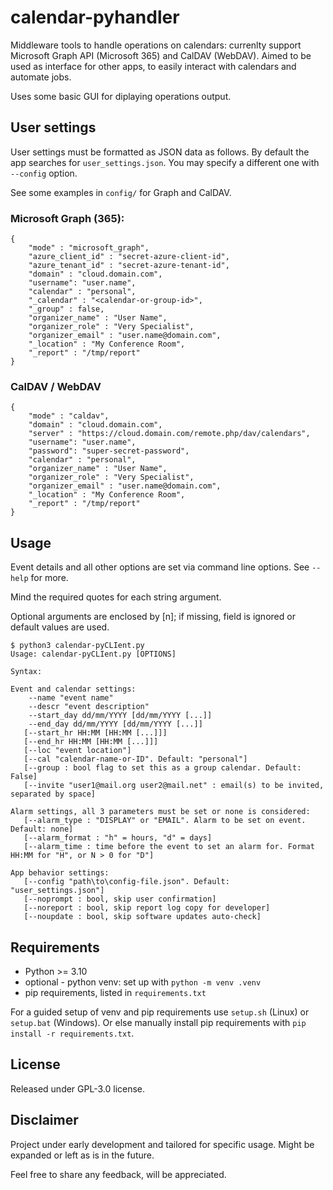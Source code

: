 # calendar-pyhandler

Middleware tools to handle operations on calendars: currenlty support Microsoft Graph API (Microsoft 365) and CalDAV (WebDAV).
Aimed to be used as interface for other apps, to easily interact with calendars and automate jobs.

Uses some basic GUI for diplaying operations output.

## User settings
User settings must be formatted as JSON data as follows. By default the app searches for `user_settings.json`. You may specify a different one with `--config` option.

See some examples in `config/` for Graph and CalDAV.

### Microsoft Graph (365):
```
{
    "mode" : "microsoft_graph",
    "azure_client_id" : "secret-azure-client-id",
    "azure_tenant_id" : "secret-azure-tenant-id",
    "domain" : "cloud.domain.com",
    "username": "user.name",
    "calendar" : "personal",
    "_calendar" : "<calendar-or-group-id>",
    "_group" : false,
    "organizer_name" : "User Name",
    "organizer_role" : "Very Specialist",
    "organizer_email" : "user.name@domain.com",
    "_location" : "My Conference Room",
    "_report" : "/tmp/report"
}
```

### CalDAV / WebDAV
```
{
    "mode" : "caldav",
    "domain" : "cloud.domain.com",
    "server" : "https://cloud.domain.com/remote.php/dav/calendars",
    "username": "user.name",
    "password": "super-secret-password",
    "calendar" : "personal",
    "organizer_name" : "User Name",
    "organizer_role" : "Very Specialist",
    "organizer_email" : "user.name@domain.com",
    "_location" : "My Conference Room",
    "_report" : "/tmp/report"
}
```

## Usage
Event details and all other options are set via command line options. See `--help` for more.

Mind the required quotes for each string argument.

Optional arguments are enclosed by [n]; if missing, field is ignored or default values are used.
```
$ python3 calendar-pyCLIent.py
Usage: calendar-pyCLIent.py [OPTIONS]

Syntax:

Event and calendar settings:
    --name "event name"
    --descr "event description"
    --start_day dd/mm/YYYY [dd/mm/YYYY [...]]
    --end_day dd/mm/YYYY [dd/mm/YYYY [...]]
   [--start_hr HH:MM [HH:MM [...]]]
   [--end_hr HH:MM [HH:MM [...]]]
   [--loc "event location"]
   [--cal "calendar-name-or-ID". Default: "personal"]
   [--group : bool flag to set this as a group calendar. Default: False]
   [--invite "user1@mail.org user2@mail.net" : email(s) to be invited, separated by space]

Alarm settings, all 3 parameters must be set or none is considered:
   [--alarm_type : "DISPLAY" or "EMAIL". Alarm to be set on event. Default: none]
   [--alarm_format : "h" = hours, "d" = days]
   [--alarm_time : time before the event to set an alarm for. Format HH:MM for "H", or N > 0 for "D"]

App behavior settings:
   [--config "path\to\config-file.json". Default: "user_settings.json"]
   [--noprompt : bool, skip user confirmation]
   [--noreport : bool, skip report log copy for developer]
   [--noupdate : bool, skip software updates auto-check]
```

## Requirements
- Python >= 3.10
- optional - python venv: set up with `python -m venv .venv`
- pip requirements, listed in `requirements.txt`

For a guided setup of venv and pip requirements use `setup.sh` (Linux) or `setup.bat` (Windows). Or else manually install pip requirements with `pip install -r requirements.txt`.

## License
Released under GPL-3.0 license.

## Disclaimer
Project under early development and tailored for specific usage. Might be expanded or left as is in the future.

Feel free to share any feedback, will be appreciated.
